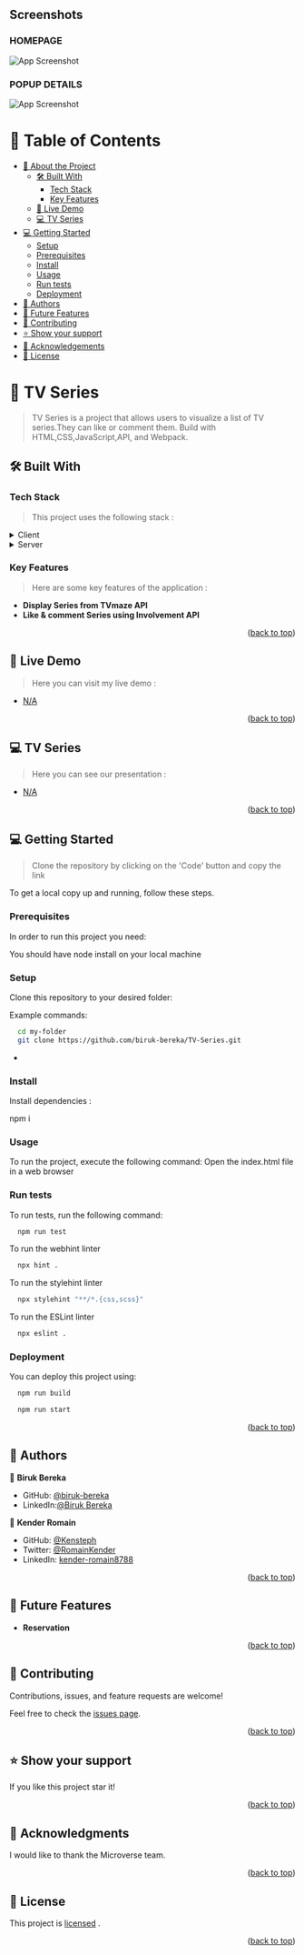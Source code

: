<a name="readme-top"></a>

## Screenshots
### HOMEPAGE
![App Screenshot](./src/assets/homepage.png)

### POPUP DETAILS
![App Screenshot](./src/assets/popup.png)

<!-- TABLE OF CONTENTS -->

# 📗 Table of Contents

- [📖 About the Project](#about-project)
  - [🛠 Built With](#built-with)
    - [Tech Stack](#tech-stack)
    - [Key Features](#key-features)
  - [🚀 Live Demo](#live-demo)
  - [💻 TV Series](#vgs-presentation)
- [💻 Getting Started](#getting-started)
  - [Setup](#setup)
  - [Prerequisites](#prerequisites)
  - [Install](#install)
  - [Usage](#usage)
  - [Run tests](#run-tests)
  - [Deployment](#triangular_flag_on_post-deployment)
- [👥 Authors](#authors)
- [🔭 Future Features](#future-features)
- [🤝 Contributing](#contributing)
- [⭐️ Show your support](#support)
- [🙏 Acknowledgements](#acknowledgements)
- [📝 License](#license)

<!-- PROJECT DESCRIPTION -->

# 📖 TV Series <a name="about-project"></a>

> TV Series is a project that allows users to visualize a list of TV series.They can like or comment them. Build with HTML,CSS,JavaScript,API, and Webpack.

## 🛠 Built With <a name="built-with"></a>

### Tech Stack <a name="tech-stack"></a>

> This project uses the following stack :

<details>
  <summary>Client</summary>
  <ul>
    <li><a href="https://www.w3schools.com/html/">HTML5</a></li>
    <li><a href="https://www.w3schools.com/css/">CSS3</a></li>
     <li><a href="https://www.w3schools.com/js/">JavaScript ES6</a></li>
  </ul>
</details>
<details>
<summary>Server</summary>
  <ul>
    <li><a href="https://webpack.js.org/guides/getting-started/#basic-setup">Webpack Server</a></li>
    <li>APIs
    <ul>
    <li><a href="https://www.tvmaze.com/api">TVmaze API</a></li>
    <li><a href="https://www.notion.so/Involvement-API-869e60b5ad104603aa6db59e08150270">Involvement API</a></li>
    </ul>
    </li>
  </ul>
</details>

<!-- Features -->

### Key Features <a name="key-features"></a>

> Here are some key features of the application :

- **Display Series from TVmaze API**
- **Like & comment Series using Involvement API**

<p align="right">(<a href="#readme-top">back to top</a>)</p>

<!-- LIVE DEMO -->

## 🚀 Live Demo <a name="live-demo"></a>

> Here you can visit my live demo :

- [N/A]()

<p align="right">(<a href="#readme-top">back to top</a>)</p>

<!-- LIVE DEMO -->

## 💻 TV Series <a name="vgs-presentation"></a>

> Here you can see our presentation :

- [N/A]()

<p align="right">(<a href="#readme-top">back to top</a>)</p>

<!-- GETTING STARTED -->

## 💻 Getting Started <a name="getting-started"></a>

> Clone the repository by clicking on the 'Code' button and copy the link

To get a local copy up and running, follow these steps.

### Prerequisites

In order to run this project you need:

You should have node install on your local machine

### Setup

Clone this repository to your desired folder:

Example commands:

```sh
  cd my-folder
  git clone https://github.com/biruk-bereka/TV-Series.git
```

-

### Install

Install dependencies :

npm i

### Usage

To run the project, execute the following command:
Open the index.html file in a web browser

### Run tests

To run tests, run the following command:

```sh
  npm run test
```

To run the webhint linter

```sh
  npx hint .
```

To run the stylehint linter

```sh
  npx stylehint "**/*.{css,scss}"
```

To run the ESLint linter

```sh
  npx eslint .
```

### Deployment

You can deploy this project using:

```sh
  npm run build
```
```sh
  npm run start
```

<p align="right">(<a href="#readme-top">back to top</a>)</p>

<!-- AUTHORS -->

## 👥 Authors <a name="authors"></a>
👤 **Biruk Bereka**

- GitHub: [@biruk-bereka](https://github.com/biruk-bereka)
- LinkedIn:[@Biruk Bereka](https://www.linkedin.com/in/biruk-bereka1212/)

👤 **Kender Romain**

- GitHub: [@Kensteph](https://github.com/kensteph)
- Twitter: [@RomainKender](https://twitter.com/RomainKender)
- LinkedIn: [kender-romain8788](https://www.linkedin.com/in/kender-romain8788/)

<p align="right">(<a href="#readme-top">back to top</a>)</p>

<!-- FUTURE FEATURES -->

## 🔭 Future Features <a name="future-features"></a>

- **Reservation**

<p align="right">(<a href="#readme-top">back to top</a>)</p>

<!-- CONTRIBUTING -->

## 🤝 Contributing <a name="contributing"></a>

Contributions, issues, and feature requests are welcome!

Feel free to check the [issues page](../../issues/).

<p align="right">(<a href="#readme-top">back to top</a>)</p>

<!-- SUPPORT -->

## ⭐️ Show your support <a name="support"></a>

If you like this project star it!

<p align="right">(<a href="#readme-top">back to top</a>)</p>

<!-- ACKNOWLEDGEMENTS -->

## 🙏 Acknowledgments <a name="acknowledgements"></a>

I would like to thank the Microverse team.

<p align="right">(<a href="#readme-top">back to top</a>)</p>
<!-- LICENSE -->

## 📝 License <a name="license"></a>

This project is [licensed](./LICENSE) .

<p align="right">(<a href="#readme-top">back to top</a>)</p>
